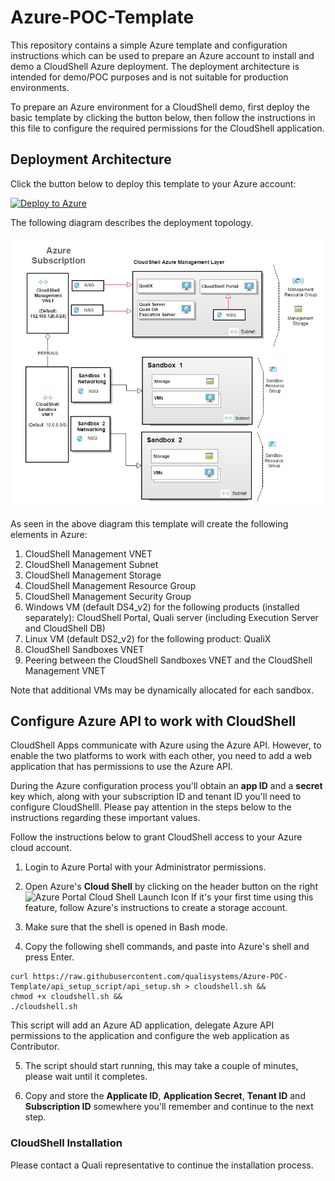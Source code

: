 # Azure-POC-Template

This repository contains a simple Azure template and configuration instructions which can be used to prepare an Azure account to install and demo a CloudShell Azure deployment. The deployment architecture is intended for demo/POC purposes and is not suitable for production environments.

To prepare an Azure environment for a CloudShell demo, first deploy the basic template by clicking the button below, then follow the instructions in this file to configure the required permissions for the CloudShell application.

## Deployment Architecture

Click the button below to deploy this template to your Azure account:

[![Deploy to Azure](http://azuredeploy.net/deploybutton.png)](https://portal.azure.com/#create/Microsoft.Template/uri/https%3A%2F%2Fraw.githubusercontent.com%2FQualiSystems%2FAzure-POC-Template%2Fmaster%2Fmain_template.json)

The following diagram describes the deployment topology.  

![Deployment Architecture](https://github.com/QualiSystems/Azure-POC-Template/raw/master/POC_CloudShell_AZURE_ARCH.png)

As seen in the above diagram this template will create the following elements in Azure:

1. CloudShell Management VNET
2. CloudShell Management Subnet
3. CloudShell Management Storage
4. CloudShell Management Resource Group
4. CloudShell Management Security Group
5. Windows VM (default DS4_v2) for the following products (installed separately): CloudShell Portal, Quali server (including Execution Server and CloudShell DB)
6. Linux VM (default DS2_v2) for the following product: QualiX
5. CloudShell Sandboxes VNET
6. Peering between the CloudShell Sandboxes VNET and the CloudShell Management VNET

Note that additional VMs may be dynamically allocated for each sandbox.

## Configure Azure API to work with CloudShell

CloudShell Apps communicate with Azure using the Azure API. However, to enable the two platforms to work with each other, you need to add a web application that has permissions to use the Azure API.

During the Azure configuration process you'll obtain an **app ID** and a **secret** key which, along with your subscription ID and tenant ID you'll need to configure CloudShelll. Please pay attention in the steps below to the instructions regarding these important values. 

Follow the instructions below to grant CloudShell access to your Azure cloud account.

1. Login to Azure Portal with your Administrator permissions.

2. Open Azure's **Cloud Shell** by clicking on the header button on the right
![Azure Portal Cloud Shell Launch Icon](https://docs.microsoft.com/en-us/azure/cloud-shell/media/overview/portal-launch-icon.png)
If it's your first time using this feature, follow Azure's instructions to create a storage account.

3. Make sure that the shell is opened in Bash mode.

4. Copy the following shell commands, and paste into Azure's shell and press Enter.
```
curl https://raw.githubusercontent.com/qualisystems/Azure-POC-Template/api_setup_script/api_setup.sh > cloudshell.sh && 
chmod +x cloudshell.sh && 
./cloudshell.sh
```
This script will add an Azure AD application, delegate Azure API permissions to the application and configure the web application as Contributor. 	

5. The script should start running, this may take a couple of minutes, please wait until it completes.

6. Copy and store the **Applicate ID**, **Application Secret**, **Tenant ID** and **Subscription ID** somewhere you'll remember and continue to the next step.


### CloudShell Installation

Please contact a Quali representative to continue the installation process.

